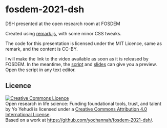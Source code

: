 # fosdem-2021-dsh
DSH presented at the open research room at FOSDEM

Created using [remark.js](https://github.com/gnab/remark), with some minor CSS tweaks.

The code for this presentation is licensed under the MIT Licence, same as remark, and the content is CC-BY.

I will make the link to the video available as soon as it is released by FOSDEM. In the meantime, the [script](talk_script_YY_fosdem2021.ai.srt) and [slides](https://yochannah.github.io/fosdem-2021-dsh/#1) can give you a preview. Open the script in any text editor. 

## Licence

<a rel="license" href="http://creativecommons.org/licenses/by/4.0/"><img alt="Creative Commons Licence" style="border-width:0" src="https://i.creativecommons.org/l/by/4.0/88x31.png" /></a><br /><span xmlns:dct="http://purl.org/dc/terms/" href="http://purl.org/dc/dcmitype/InteractiveResource" property="dct:title" rel="dct:type">Open research in life science: Funding foundational tools, trust, and talent</span> by <span xmlns:cc="http://creativecommons.org/ns#" property="cc:attributionName">Yo Yehudi</span> is licensed under a <a rel="license" href="http://creativecommons.org/licenses/by/4.0/">Creative Commons Attribution 4.0 International License</a>.<br />Based on a work at <a xmlns:dct="http://purl.org/dc/terms/" href="https://github.com/yochannah/fosdem-2021-dsh/" rel="dct:source">https://github.com/yochannah/fosdem-2021-dsh/</a>.
